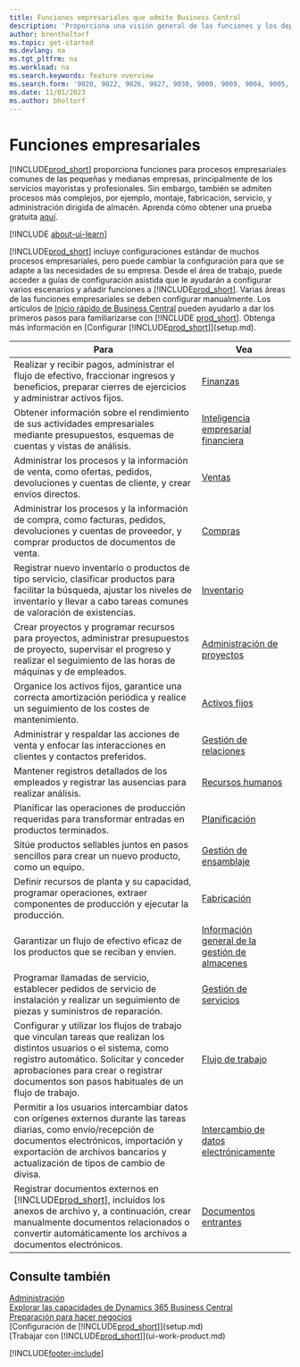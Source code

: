 ```yaml
---
title: Funciones empresariales que admite Business Central
description: 'Proporciona una visión general de las funciones y los departamentos empresariales que son compatibles con las áreas de aplicación, como finanzas, inventario y administración de proyectos.'
author: brentholtorf
ms.topic: get-started
ms.devlang: na
ms.tgt_pltfrm: na
ms.workload: na
ms.search.keywords: feature overview
ms.search.form: '9020, 9022, 9026, 9027, 9030, 9000, 9009, 9004, 9005, 9024, 9006, 9007, 9010, 9016, 9017'
ms.date: 11/01/2023
ms.author: bholtorf
---
```

# <a name="business-functionality"></a>Funciones empresariales

[!INCLUDE[prod_short](includes/prod_short.md)] proporciona funciones para procesos empresariales comunes de las pequeñas y medianas empresas, principalmente de los servicios mayoristas y profesionales. Sin embargo, también se admiten procesos más complejos, por ejemplo, montaje, fabricación, servicio, y administración dirigida de almacén. Aprenda cómo obtener una prueba gratuita [aquí](trial-signup.md).  

[!INCLUDE [about-ui-learn](includes/about-ui-learn.md)]

[!INCLUDE[prod_short](includes/prod_short.md)] incluye configuraciones estándar de muchos procesos empresariales, pero puede cambiar la configuración para que se adapte a las necesidades de su empresa. Desde el área de trabajo, puede acceder a guías de configuración asistida que le ayudarán a configurar varios escenarios y añadir funciones a [!INCLUDE[prod_short](includes/prod_short.md)]. Varias áreas de las funciones empresariales se deben configurar manualmente. Los artículos de [Inicio rápido de Business Central](quick-start-business-central.md) pueden ayudarlo a dar los primeros pasos para familiarizarse con [!INCLUDE [prod_short](includes/prod_short.md)]. Obtenga más información en [Configurar [!INCLUDE[prod_short](includes/prod_short.md)]](setup.md).

| Para | Vea |
| --- | --- |
|Realizar y recibir pagos, administrar el flujo de efectivo, fraccionar ingresos y beneficios, preparar cierres de ejercicios y administrar activos fijos.|[Finanzas](finance.md)|
|Obtener información sobre el rendimiento de sus actividades empresariales mediante presupuestos, esquemas de cuentas y vistas de análisis.|[Inteligencia empresarial financiera](bi.md)|
|Administrar los procesos y la información de venta, como ofertas, pedidos, devoluciones y cuentas de cliente, y crear envíos directos.|[Ventas](sales-manage-sales.md)|
|Administrar los procesos y la información de compra, como facturas, pedidos, devoluciones y cuentas de proveedor, y comprar productos de documentos de venta. |[Compras](purchasing-manage-purchasing.md)|
|Registrar nuevo inventario o productos de tipo servicio, clasificar productos para facilitar la búsqueda, ajustar los niveles de inventario y llevar a cabo tareas comunes de valoración de existencias.|[Inventario](inventory-manage-inventory.md)|
|Crear proyectos y programar recursos para proyectos, administrar presupuestos de proyecto, supervisar el progreso y realizar el seguimiento de las horas de máquinas y de empleados.|[Administración de proyectos](projects-manage-projects.md)|
|Organice los activos fijos, garantice una correcta amortización periódica y realice un seguimiento de los costes de mantenimiento.|[Activos fijos](fa-manage.md)|
|Administrar y respaldar las acciones de venta y enfocar las interacciones en clientes y contactos preferidos.|[Gestión de relaciones](marketing-relationship-management.md)|
|Mantener registros detallados de los empleados y registrar las ausencias para realizar análisis. |[Recursos humanos](hr-manage-human-resources.md)|
|Planificar las operaciones de producción requeridas para transformar entradas en productos terminados.|[Planificación](production-planning.md)|
|Sitúe productos sellables juntos en pasos sencillos para crear un nuevo producto, como un equipo.|[Gestión de ensamblaje](assembly-assemble-items.md)|
|Definir recursos de planta y su capacidad, programar operaciones, extraer componentes de producción y ejecutar la producción.|[Fabricación](production-manage-manufacturing.md)|
|Garantizar un flujo de efectivo eficaz de los productos que se reciban y envíen.|[Información general de la gestión de almacenes](design-details-warehouse-management.md)|
|Programar llamadas de servicio, establecer pedidos de servicio de instalación y realizar un seguimiento de piezas y suministros de reparación.|[Gestión de servicios](service-service.md)|
|Configurar y utilizar los flujos de trabajo que vinculan tareas que realizan los distintos usuarios o el sistema, como registro automático. Solicitar y conceder aprobaciones para crear o registrar documentos son pasos habituales de un flujo de trabajo.|[Flujo de trabajo](across-workflow.md)|
|Permitir a los usuarios intercambiar datos con orígenes externos durante las tareas diarias, como envío/recepción de documentos electrónicos, importación y exportación de archivos bancarios y actualización de tipos de cambio de divisa.|[Intercambio de datos electrónicamente](across-data-exchange.md)|
|Registrar documentos externos en [!INCLUDE[prod_short](includes/prod_short.md)], incluidos los anexos de archivo y, a continuación, crear manualmente documentos relacionados o convertir automáticamente los archivos a documentos electrónicos.|[Documentos entrantes](across-income-documents.md)|

## <a name="see-also"></a>Consulte también

[Administración](admin-setup-and-administration.md)    
[Explorar las capacidades de Dynamics 365 Business Central](https://dynamics.microsoft.com/business-central/capabilities/)  
[Preparación para hacer negocios](ui-get-ready-business.md)  
[Configuración de [!INCLUDE[prod_short](includes/prod_short.md)]](setup.md)   
[Trabajar con [!INCLUDE[prod_short](includes/prod_short.md)]](ui-work-product.md)   

[!INCLUDE[footer-include](includes/footer-banner.md)]
